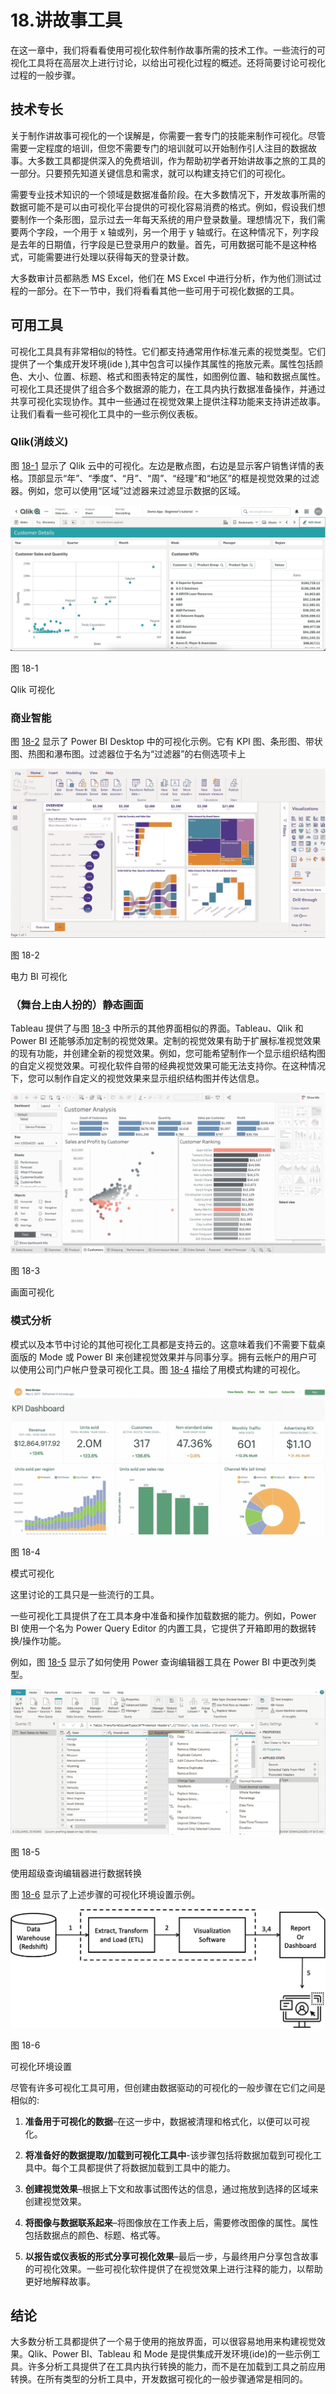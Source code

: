 # 18.讲故事工具

在这一章中，我们将看看使用可视化软件制作故事所需的技术工作。一些流行的可视化工具将在高层次上进行讨论，以给出可视化过程的概述。还将简要讨论可视化过程的一般步骤。

## 技术专长

关于制作讲故事可视化的一个误解是，你需要一套专门的技能来制作可视化。尽管需要一定程度的培训，但您不需要专门的培训就可以开始制作引人注目的数据故事。大多数工具都提供深入的免费培训，作为帮助初学者开始讲故事之旅的工具的一部分。只要预先知道关键信息和需求，就可以构建支持它们的可视化。

需要专业技术知识的一个领域是数据准备阶段。在大多数情况下，开发故事所需的数据可能不是可以由可视化平台提供的可视化容易消费的格式。例如，假设我们想要制作一个条形图，显示过去一年每天系统的用户登录数量。理想情况下，我们需要两个字段，一个用于 x 轴或列，另一个用于 y 轴或行。在这种情况下，列字段是去年的日期值，行字段是已登录用户的数量。首先，可用数据可能不是这种格式，可能需要进行处理以获得每天的登录计数。

大多数审计员都熟悉 MS Excel，他们在 MS Excel 中进行分析，作为他们测试过程的一部分。在下一节中，我们将看看其他一些可用于可视化数据的工具。

## 可用工具

可视化工具具有非常相似的特性。它们都支持通常用作标准元素的视觉类型。它们提供了一个集成开发环境(ide ),其中包含可以操作其属性的拖放元素。属性包括颜色、大小、位置、标题、格式和图表特定的属性，如图例位置、轴和数据点属性。可视化工具还提供了组合多个数据源的能力，在工具内执行数据准备操作，并通过共享可视化实现协作。其中一些通过在视觉效果上提供注释功能来支持讲述故事。让我们看看一些可视化工具中的一些示例仪表板。

### Qlik(消歧义)

图 [18-1](#Fig1) 显示了 Qlik 云中的可视化。左边是散点图，右边是显示客户销售详情的表格。顶部显示“年”、“季度”、“月”、“周”、“经理”和“地区”的框是视觉效果的过滤器。例如，您可以使用“区域”过滤器来过滤显示数据的区域。

![](img/513842_1_En_18_Fig1_HTML.png)

图 18-1

Qlik 可视化

### 商业智能

图 [18-2](#Fig2) 显示了 Power BI Desktop 中的可视化示例。它有 KPI 图、条形图、带状图、热图和瀑布图。过滤器位于名为“过滤器”的右侧选项卡上

![](img/513842_1_En_18_Fig2_HTML.png)

图 18-2

电力 BI 可视化

### （舞台上由人扮的）静态画面

Tableau 提供了与图 [18-3](#Fig3) 中所示的其他界面相似的界面。Tableau、Qlik 和 Power BI 还能够添加定制的视觉效果。定制的视觉效果有助于扩展标准视觉效果的现有功能，并创建全新的视觉效果。例如，您可能希望制作一个显示组织结构图的自定义视觉效果。可视化软件自带的经典视觉效果可能无法支持你。在这种情况下，您可以制作自定义的视觉效果来显示组织结构图并传达信息。

![](img/513842_1_En_18_Fig3_HTML.png)

图 18-3

画面可视化

### 模式分析

模式以及本节中讨论的其他可视化工具都是支持云的。这意味着我们不需要下载桌面版的 Mode 或 Power BI 来创建视觉效果并与同事分享。拥有云帐户的用户可以使用公司门户帐户登录可视化工具。图 [18-4](#Fig4) 描绘了用模式构建的可视化。

![](img/513842_1_En_18_Fig4_HTML.jpg)

图 18-4

模式可视化

这里讨论的工具只是一些流行的工具。

一些可视化工具提供了在工具本身中准备和操作加载数据的能力。例如，Power BI 使用一个名为 Power Query Editor 的内置工具，它提供了开箱即用的数据转换/操作功能。

例如，图 [18-5](#Fig5) 显示了如何使用 Power 查询编辑器工具在 Power BI 中更改列类型。

![](img/513842_1_En_18_Fig5_HTML.jpg)

图 18-5

使用超级查询编辑器进行数据转换

图 [18-6](#Fig6) 显示了上述步骤的可视化环境设置示例。

![](img/513842_1_En_18_Fig6_HTML.jpg)

图 18-6

可视化环境设置

尽管有许多可视化工具可用，但创建由数据驱动的可视化的一般步骤在它们之间是相似的:

1.  **准备用于可视化的数据**–在这一步中，数据被清理和格式化，以便可以可视化。

2.  **将准备好的数据提取/加载到可视化工具中**-该步骤包括将数据加载到可视化工具中。每个工具都提供了将数据加载到工具中的能力。

3.  **创建视觉效果**–根据上下文和故事试图传达的信息，通过拖放到选择的区域来创建视觉效果。

4.  **将图像与数据联系起来**–将图像放在工作表上后，需要修改图像的属性。属性包括数据点的颜色、标题、格式等。

5.  **以报告或仪表板的形式分享可视化效果**–最后一步，与最终用户分享包含故事的可视化效果。一些可视化软件提供了在视觉效果上进行注释的能力，以帮助更好地解释故事。

## 结论

大多数分析工具都提供了一个易于使用的拖放界面，可以很容易地用来构建视觉效果。Qlik、Power BI、Tableau 和 Mode 是提供集成开发环境(ide)的一些示例工具。许多分析工具提供了在工具内执行转换的能力，而不是在加载到工具之前应用转换。在所有类型的分析工具中，开发数据可视化的一般步骤通常是相同的。